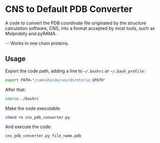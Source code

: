 # CNS to Default PDB Converter

A code to convert the PDB coordinate file originated by the structure calculation software, CNS, into a format accepted by most tools, such as Molprobity and pyRAMA.

-- Works in one chain proteins.

## Usage
Export the code path, adding a line to `~/.bashrc` or `~/.bash_profile`:
```bash
export PATH="/caminho/do/seu/diretorio:$PATH"
```
After that:
```bash
source ./bashrc
```
Make the code executable:
```bash
chmod +x cns_pdb_converter.py
```
And execute the code:
```python
cns_pdb_converter.py file_name.pdb
```

